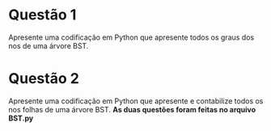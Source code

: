 # Questão 1
Apresente uma codificação em Python que apresente todos os graus dos nos de uma árvore BST.
# Questão 2
Apresente uma codificação em Python que apresente e contabilize todos os nos folhas de uma árvore BST.
**As duas questões foram feitas no arquivo BST.py**
